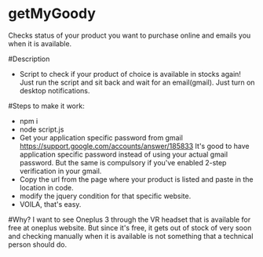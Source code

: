 # getMyGoody
Checks status of your product you want to purchase online and emails you when it is available.

#Description
- Script to check if your product of choice is available in stocks again!
Just run the script and sit back and wait for an email(gmail). Just turn on desktop notifications.


#Steps to make it work:
- npm i
- node script.js
- Get your application specific password from gmail https://support.google.com/accounts/answer/185833
It's good to have application specific password instead of using your actual gmail password. 
But the same is compulsory if you've enabled 2-step verification in your gmail.
- Copy the url from the page where your product is listed and paste in the location in code.
- modify the jquery condition for that specific website.
- VOILA, that's easy.


#Why?
I want to see Oneplus 3 through the VR headset that is available for free at oneplus website. 
But since it's free, it gets out of stock of very soon and checking manually when it is available
is not something that a technical person should do.

